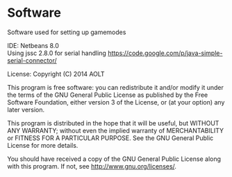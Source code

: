 Software
========

Software used for setting up gamemodes

IDE: Netbeans 8.0  
Using jssc 2.8.0 for serial handling https://code.google.com/p/java-simple-serial-connector/

License:
Copyright (C) 2014 AOLT

This program is free software: you can redistribute it and/or modify
it under the terms of the GNU General Public License as published by
the Free Software Foundation, either version 3 of the License, or
(at your option) any later version.

This program is distributed in the hope that it will be useful,
but WITHOUT ANY WARRANTY; without even the implied warranty of
MERCHANTABILITY or FITNESS FOR A PARTICULAR PURPOSE. See the
GNU General Public License for more details.

You should have received a copy of the GNU General Public License
along with this program. If not, see <http://www.gnu.org/licenses/>.



